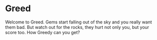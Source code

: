 # Greed
Welcome to Greed. Gems start falling out of the sky and you really want them bad.
But watch out for the rocks, they hurt not only you, but your score too.
How Greedy can you get?